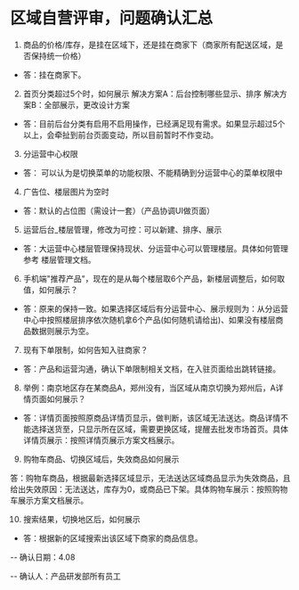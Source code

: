 # 区域自营评审，问题确认汇总


1. 商品的价格/库存，是挂在区域下，还是挂在商家下（商家所有配送区域，是否保持统一价格）

 - 答：挂在商家下。
 
 
2. 首页分类超过5个时，如何展示 解决方案A：后台控制哪些显示、排序 解决方案B：全部展示，更改设计方案

- 答：目前后台分类有启用不启用操作，已经满足现有需求。如果显示超过5个以上，会牵扯到前台页面变动，所以目前暂时不作变动。


3. 分运营中心权限

- 答： 可以认为是切换菜单的功能权限、不能精确到分运营中心的菜单权限中


4. 广告位、楼层图片为空时 

- 答：默认的占位图（需设计一套）（产品协调UI做页面）

5. 运营后台_楼层管理，修改为可控：可以新建、排序、展示

- 答：大运营中心楼层管理保持现状、分运营中心可以管理楼层。具体如何管理参考 楼层管理文档。

6. 手机端"推荐产品"，现在的是从每个楼层取6个产品，新楼层调整后，如何取值，如何展示？

- 答：原来的保持一致。如果选择区域后有分运营中心、展示规则为：从分运营中心中按照楼层排序依次随机拿6个产品(如何随机请给出)、如果没有楼层商品数据则展示为空。

7. 现有下单限制，如何告知入驻商家？

- 答：产品和运营沟通，确认下单限制相关文档，在入驻页面给出跳转链接。


8. 举例：南京地区存在某商品A，郑州没有，当区域从南京切换为郑州后，A详情页面如何展示？

- 答：详情页面按照原商品详情页显示，做判断，该区域无法送达。商品详情不能选择送货至，只显示所在区域，需要更换区域，提醒去批发市场首页。具体详情页展示：按照详情页展示方案文档展示。

9. 购物车商品、切换区域后，失效商品如何展示

答：购物车商品，根据最新选择区域显示，无法送达区域商品显示为失效商品，且给出失效原因：无法送达，库存为0，或商品已下架。具体购物车展示：按照购物车展示方案文档展示。

10. 搜索结果，切换地区后，如何展示 

- 答：根据新的区域搜索出该区域下商家的商品信息。









-- 确认日期：4.08 

-- 确认人：产品研发部所有员工
